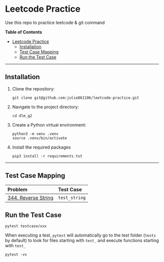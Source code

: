 # Leetcode Practice
Use this repo to practice leetcode &amp; git command

**Table of Contents**

- [Leetcode Practice](#leetcode-practice)
  - [Installation](#installation)
  - [Test Case Mapping](#test-case-mapping)
  - [Run the Test Case](#run-the-test-case)

---

## Installation


1. Clone the repository:

   ```shell
   git clone git@github.com:julie861106/leetcode-practice.git
   ```

2. Navigate to the project directory:
   ```shell
   cd dlm_g2
   ```

3. Create a Python virtual environment:

   ```shell
   python3 -m venv .venv
   source .venv/bin/activate
   ```

4. Install the required packages

    ```shell
    pip3 install -r requirements.txt
    ```
---

## Test Case Mapping
| Problem | Test Case |
| :---- | :---- |
| [344. Reverse String](https://leetcode.com/problems/reverse-string/description/) | `test_string` |


## Run the Test Case

```
pytest testcase/xxx
```

When executing a test, `pytest` will automatically go to the test folder (`tests` by default) to look for files starting with `test_` and execute functions starting with `test_`
```
pytest -vv
```
